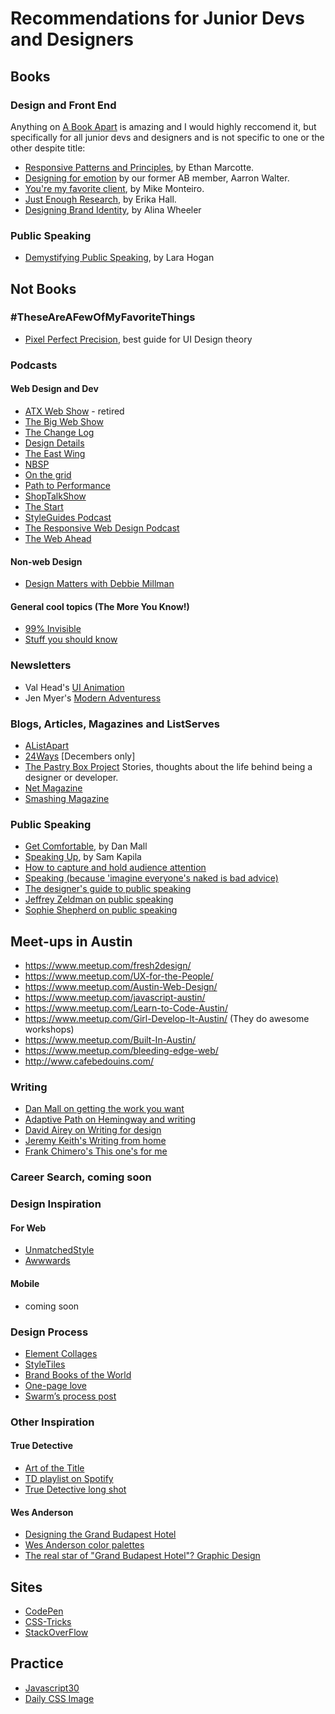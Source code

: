 # Recommendations for Junior Devs and Designers

## Books
### Design and Front End
Anything on [A Book Apart](http://www.abookapart.com) is amazing and I would highly reccomend it, but specifically for all junior devs and designers and is not specific to one or the other despite title:
* [Responsive Patterns and Principles](https://abookapart.com/products/responsive-design-patterns-principles), by Ethan Marcotte.
* [Designing for emotion](https://abookapart.com/products/designing-for-emotion) by our former AB member, Aarron Walter.
* [You're my favorite client](https://abookapart.com/products/youre-my-favorite-client), by Mike Monteiro.
* [Just Enough Research](https://abookapart.com/products/just-enough-research), by Erika Hall.
* [Designing Brand Identity](https://www.amazon.com/Designing-Brand-Identity-Essential-Branding/dp/1118099206), by Alina Wheeler

### Public Speaking
* [Demystifying Public Speaking](https://abookapart.com/products/demystifying-public-speaking), by Lara Hogan

## Not Books

### #TheseAreAFewOfMyFavoriteThings
* [Pixel Perfect Precision](https://ustwo.com/blog/the-ustwo-pixel-perfect-precision-handbook-3/), best guide for UI Design theory

### Podcasts
#### Web Design and Dev
* [ATX Web Show](http://atxwebshow.com/) - retired
* [The Big Web Show](http://5by5.tv/bigwebshow)
* [The Change Log](https://thechangelog.com/)
* [Design Details](http://www.designdetails.fm/)
* [The East Wing](http://goodstuff.fm/theeastwing)
* [NBSP](http://goodstuff.fm/nbsp)
* [On the grid](http://5by5.tv/onthegrid)
* [Path to Performance](http://pathtoperf.com/)
* [ShopTalkShow](http://shoptalkshow.com/)
* [The Start](http://www.thestart.fm/)
* [StyleGuides Podcast](http://styleguides.io/podcast/)
* [The Responsive Web Design Podcast](http://responsivewebdesign.com/podcast/)
* [The Web Ahead](http://5by5.tv/webahead)

#### Non-web Design
* [Design Matters with Debbie Millman](http://www.debbiemillman.com/designmatters/)

#### General cool topics (The More You Know!)
* [99% Invisible](http://99percentinvisible.org/)
* [Stuff you should know](http://www.stuffyoushouldknow.com/podcasts/)

### Newsletters
* Val Head's [UI Animation](http://valhead.com/newsletter/)
* Jen Myer's [Modern Adventuress](http://tinyletter.com/jenmyers)

### Blogs, Articles, Magazines and ListServes
* [AListApart](http://www.alistapart.com)
* [24Ways](https://24ways.org/) [Decembers only]
* [The Pastry Box Project](https://the-pastry-box-project.net/) Stories, thoughts about the life behind being a designer or developer.
* [Net Magazine](http://www.creativebloq.com/net-magazine)
* [Smashing Magazine](https://www.smashingmagazine.com/)

### Public Speaking
* [Get Comfortable](http://danielmall.com/articles/get-comfortable/), by Dan Mall
* [Speaking Up](https://medium.com/@samkap/speaking-up-25c29576574#.bdex2lwti), by Sam Kapila
* [How to capture and hold audience attention](http://www.inc.com/sims-wyeth/how-to-capture-and-hold-audience-attention.html)
* [Speaking (because 'imagine everyone's naked is bad advice)](http://speaking.io/)
* [The designer's guide to public speaking](http://www.creativebloq.com/design/public-speaking-31411031)
* [Jeffrey Zeldman on public speaking](http://www.zeldman.com/2014/02/01/the-page-the-stage/)
* [Sophie Shepherd on public speaking](http://sophieshepherd.com/2013/07/public-speaking.html)

## Meet-ups in Austin
* https://www.meetup.com/fresh2design/  
* https://www.meetup.com/UX-for-the-People/  
* https://www.meetup.com/Austin-Web-Design/  
* https://www.meetup.com/javascript-austin/  
* https://www.meetup.com/Learn-to-Code-Austin/  
* https://www.meetup.com/Girl-Develop-It-Austin/  (They do awesome workshops)
* https://www.meetup.com/Built-In-Austin/  
* https://www.meetup.com/bleeding-edge-web/
* http://www.cafebedouins.com/

### Writing
*   [Dan Mall on getting the work you want](http://danielmall.com/articles/how-to-get-the-work-you-want/)
*   [Adaptive Path on Hemingway and writing](http://www.adaptivepath.com/ideas/writing-for-designers-be-like-papa/)
*   [David Airey on Writing for design](http://www.davidairey.com/writing-for-design/)
*   [Jeremy Keith's Writing from home](http://adactio.com/journal/6632/)
*   [Frank Chimero's This one's for me](http://frankchimero.com/blog/this-ones-for-me/)

### Career Search, coming soon

### Design Inspiration

#### For Web
* [UnmatchedStyle](http://unmatchedstyle.com/gallery)
* [Awwwards](http://awwwards.com)


#### Mobile
* coming soon

### Design Process
* [Element Collages](http://danielmall.com/articles/rif-element-collages/)
* [StyleTiles](http://styletil.es)
* [Brand Books of the World](http://www.logodesignlove.com/brand-identity-style-guides)
* [One-page love](https://onepagelove.com/)
* [Swarm’s process post](https://medium.com/@mrdavenport/swarm-branding-and-visual-design-afb11c949526)


### Other Inspiration
#### True Detective
*   [Art of the Title](http://www.artofthetitle.com/title/true-detective/)
*   [TD playlist on Spotify](https://play.spotify.com/user/1163710959/playlist/0EJ7r6YKPD3QIVDa1gycsw)
*   [True Detective long shot](http://www.huffingtonpost.com/2014/02/13/true-detective-6-minute-continuous-shot_n_4778934.html)

#### Wes Anderson
*   [Designing the Grand Budapest Hotel](http://www.creativereview.co.uk/cr-blog/2014/march/grand-budapest-hotel)
*   [Wes Anderson color palettes](http://wesandersonpalettes.tumblr.com/)
*   [The real star of "Grand Budapest Hotel"? Graphic Design](http://www.fastcodesign.com/3027566/the-real-star-of-the-grand-budapest-hotel-graphic-design)

## Sites
* [CodePen](http://www.codepen.io)
* [CSS-Tricks](http://www.css-tricks.com)
* [StackOverFlow](http://www.stackoverflow.com)

## Practice
* [Javascript30](https://javascript30.com/)
* [Daily CSS Image](http://dailycssimages.com/)
